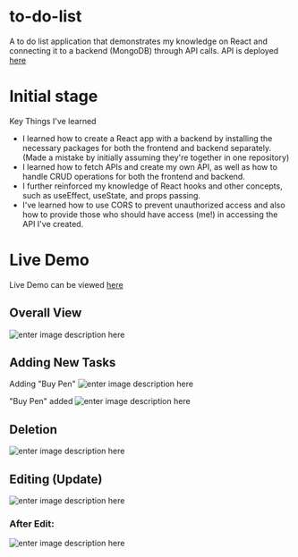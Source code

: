 # to-do-list

A to do list application that demonstrates my knowledge on React and connecting it to a backend (MongoDB) through API calls. API is deployed [here](https://github.com/ziwei531/rest-to-do-list)
# Initial stage

Key Things I've learned

-   I learned how to create a React app with a backend by installing the necessary packages for both the frontend and backend separately. (Made a mistake by initially assuming they're together in one repository)
-   I learned how to fetch APIs and create my own API, as well as how to handle CRUD operations for both the frontend and backend.
-   I further reinforced my knowledge of React hooks and other concepts, such as useEffect, useState, and props passing.
- I've learned how to use CORS to prevent unauthorized access and also how to provide those who should have access (me!) in accessing the API I've created. 

# Live Demo
Live Demo can be viewed [here](https://to-do-list-ziwei531.vercel.app/)

## Overall View
![enter image description here](https://i.imgur.com/Ymi7ohv.png)

## Adding New Tasks
Adding "Buy Pen"
![enter image description here](https://i.imgur.com/bbrKw3j.png)

"Buy Pen" added
![enter image description here](https://i.imgur.com/9Yg0uJy.png)
## Deletion
![enter image description here](https://i.imgur.com/TVyUsPb.png)

## Editing (Update)
![enter image description here](https://i.imgur.com/m5UbNPO.png)
### After Edit: 
![enter image description here](https://i.imgur.com/UQZ2QsI.png)

